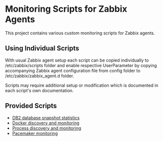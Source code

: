 # Monitoring Scripts for Zabbix Agents

This project contains various custom monitoring scripts for Zabbix agents.

## Using Individual Scripts

With usual Zabbix agent setup each script can be copied individually to
/etc/zabbix/scripts folder and enable respective UserParameter by copying
accompanying Zabbix agent configuration file from config folder to
/etc/zabbix/zabbix_agent.d folder.

Scripts may require additional setup or modification which is documented in
each script's own documentation.

## Provided Scripts

- [DB2 database snapshot statistics](documentation/db2stat.md)
- [Docker discovery and monitoring](documentation/zabbix_discover_docker.md)
- [Process discovery and monitoring](documentation/zabbix_discover_processes.md)
- [Pacemaker monitoring](documentation/pacemaker_status.md)
